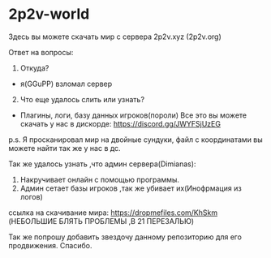 # 2p2v-world
Здесь вы можете скачать мир с сервера 2p2v.xyz (2p2v.org) 

Ответ на вопросы:
1. Откуда?
  - я(GGuPP) взломал сервер
2. Что еще удалось слить или узнать?
  - Плагины, логи, базу данных игроков(пороли)
  Все это вы можете скачать у нас в дискорде: https://discord.gg/JWYFSjUzEG
  
  p.s. Я просканировал мир на двойные сундуки, файл с координатами вы можете найти так же у нас в дс.
  
  Так же удалось узнать ,что админ сервера(Dimianas):
  1. Накручивает онлайн с помощью программы.
  2. Админ сетает базы игроков ,так же убивает их(Инофрмация из логов)
 
 
ссылка на скачивание мира: https://dropmefiles.com/KhSkm (НЕБОЛЬШИЕ БЛЯТЬ ПРОБЛЕМЫ ,В 21 ПЕРЕЗАЛЬЮ)

Так же попрошу добавить звездочу данному репозиторию для его продвижения. Спасибо.
